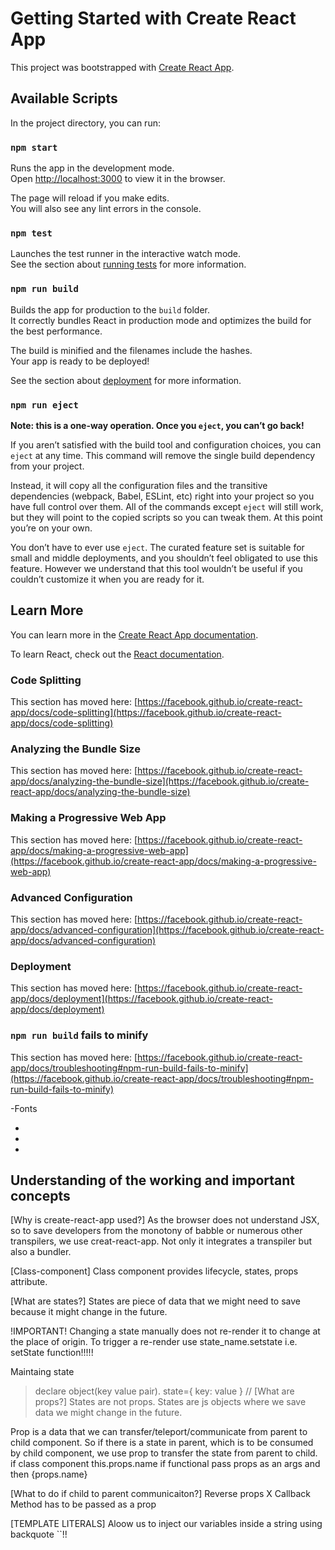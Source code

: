 # Getting Started with Create React App

This project was bootstrapped with [Create React App](https://github.com/facebook/create-react-app).

## Available Scripts

In the project directory, you can run:

### `npm start`

Runs the app in the development mode.\
Open [http://localhost:3000](http://localhost:3000) to view it in the browser.

The page will reload if you make edits.\
You will also see any lint errors in the console.

### `npm test`

Launches the test runner in the interactive watch mode.\
See the section about [running tests](https://facebook.github.io/create-react-app/docs/running-tests) for more information.

### `npm run build`

Builds the app for production to the `build` folder.\
It correctly bundles React in production mode and optimizes the build for the best performance.

The build is minified and the filenames include the hashes.\
Your app is ready to be deployed!

See the section about [deployment](https://facebook.github.io/create-react-app/docs/deployment) for more information.

### `npm run eject`

**Note: this is a one-way operation. Once you `eject`, you can’t go back!**

If you aren’t satisfied with the build tool and configuration choices, you can `eject` at any time. This command will remove the single build dependency from your project.

Instead, it will copy all the configuration files and the transitive dependencies (webpack, Babel, ESLint, etc) right into your project so you have full control over them. All of the commands except `eject` will still work, but they will point to the copied scripts so you can tweak them. At this point you’re on your own.

You don’t have to ever use `eject`. The curated feature set is suitable for small and middle deployments, and you shouldn’t feel obligated to use this feature. However we understand that this tool wouldn’t be useful if you couldn’t customize it when you are ready for it.

## Learn More

You can learn more in the [Create React App documentation](https://facebook.github.io/create-react-app/docs/getting-started).

To learn React, check out the [React documentation](https://reactjs.org/).

### Code Splitting

This section has moved here: [https://facebook.github.io/create-react-app/docs/code-splitting](https://facebook.github.io/create-react-app/docs/code-splitting)

### Analyzing the Bundle Size

This section has moved here: [https://facebook.github.io/create-react-app/docs/analyzing-the-bundle-size](https://facebook.github.io/create-react-app/docs/analyzing-the-bundle-size)

### Making a Progressive Web App

This section has moved here: [https://facebook.github.io/create-react-app/docs/making-a-progressive-web-app](https://facebook.github.io/create-react-app/docs/making-a-progressive-web-app)

### Advanced Configuration

This section has moved here: [https://facebook.github.io/create-react-app/docs/advanced-configuration](https://facebook.github.io/create-react-app/docs/advanced-configuration)

### Deployment

This section has moved here: [https://facebook.github.io/create-react-app/docs/deployment](https://facebook.github.io/create-react-app/docs/deployment)

### `npm run build` fails to minify

This section has moved here: [https://facebook.github.io/create-react-app/docs/troubleshooting#npm-run-build-fails-to-minify](https://facebook.github.io/create-react-app/docs/troubleshooting#npm-run-build-fails-to-minify)

-Fonts
- <link rel="preconnect" href="https://fonts.gstatic.com">

- <link href="https://fonts.googleapis.com/css2?fam..." rel="stylesheet">

- <link href="https://fonts.googleapis.com/css2?fam..." rel="stylesheet">


## Understanding of the working and important concepts

[Why is create-react-app used?]
As the browser does not understand JSX, so to save developers from the monotony of babble or numerous other transpilers, we use creat-react-app.
Not only it integrates a transpiler but also a bundler.

[Class-component]
Class component provides lifecycle, states, props attribute.


[What are states?]
States are piece of data that we might need to save because it might change in the future.

!IMPORTANT!
Changing a state manually does not re-render it to change at the place of origin.
To trigger a re-render use state_name.setstate i.e. setState function!!!!!

Maintaing state
>declare object(key value pair).
state={
    key: value
}
//
[What are props?]
States are not props. States are js objects where we save data we might change in the future.

Prop is a data that we can transfer/teleport/communicate from parent to child component. So if there is a state in parent, which is to be consumed by child component, we use prop to transfer the state from parent to child.
if class component this.props.name
if functional pass props as an args and then {props.name}

[What to do if child to parent communicaiton?]
Reverse props X
Callback Method has to be passed as a prop

[TEMPLATE LITERALS]
Aloow us to inject our variables inside a string using backquote ``!!